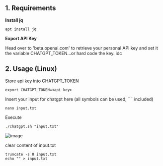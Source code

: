 
<!-- Requirements -->

## 1. Requirements

<b>Install jq </b>

````
apt install jq
````

<b>Export API Key </b>

Head over to 'beta.openai.com' to retrieve your personal API key and set it the variable CHATGPT_TOKEN...or hard code the key. idc

## 2. Usage (Linux)


Store api key into CHATGPT_TOKEN
````
export CHATGPT_TOKEN=<api key>
````
Insert your input for chatgpt here (all symbols can be used, ¨¨ included)
````
nano input.txt
````

Execute
````
./chatgpt.sh "input.txt"
````

![image](https://user-images.githubusercontent.com/32078075/219980552-22d06e43-c4c6-4031-ba3c-57ef9d644c95.png)


clear content of input.txt
````
truncate -s 0 input.txt
echo "" > input.txt
````
